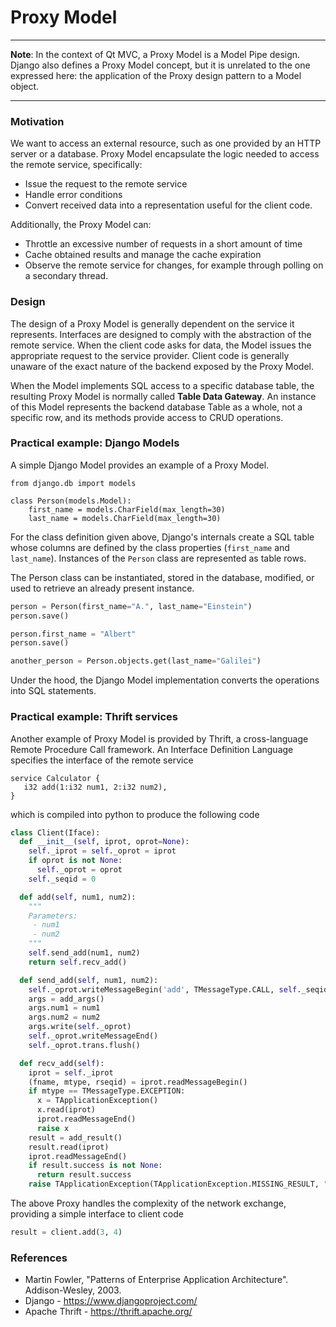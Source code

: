 # Proxy Model

-----------
**Note**: In the context of Qt MVC, a Proxy Model is a Model Pipe design.
Django also defines a Proxy Model concept, but it is unrelated to the one 
expressed here: the application of the Proxy design pattern to a Model object.

-----------

### Motivation

We want to access an external resource, such as one provided by an HTTP 
server or a database. Proxy Model encapsulate the logic needed to access 
the remote service, specifically:

- Issue the request to the remote service
- Handle error conditions
- Convert received data into a representation useful for the client code.

Additionally, the Proxy Model can:

- Throttle an excessive number of requests in a short amount of time
- Cache obtained results and manage the cache expiration
- Observe the remote service for changes, for example through
  polling on a secondary thread.

### Design

The design of a Proxy Model is generally dependent on the service it 
represents. Interfaces are designed to comply with the abstraction of the
remote service. When the client code asks for data, the Model issues the 
appropriate request to the service provider. Client code is generally 
unaware of the exact nature of the backend exposed by the Proxy Model.

When the Model implements SQL access to a specific database table, the resulting
Proxy Model is normally called **Table Data Gateway**. An instance of this Model
represents the backend database Table as a whole, not a specific row, and its 
methods provide access to CRUD operations.

### Practical example: Django Models

A simple Django Model provides an example of a Proxy Model.

```
from django.db import models

class Person(models.Model):
    first_name = models.CharField(max_length=30)
    last_name = models.CharField(max_length=30)
```

For the class definition given above, Django's internals create a SQL table 
whose columns are defined by the class properties (`first_name` and `last_name`). 
Instances of the `Person` class are represented as table rows. 

The Person class can be instantiated, stored in the database, modified, or 
used to retrieve an already present instance. 

```python
person = Person(first_name="A.", last_name="Einstein")
person.save()

person.first_name = "Albert"
person.save()

another_person = Person.objects.get(last_name="Galilei")
```

Under the hood, the Django Model implementation converts the operations into SQL statements.

### Practical example: Thrift services

Another example of Proxy Model is provided by Thrift, a cross-language Remote Procedure Call
framework. An Interface Definition Language specifies the interface of the remote service

```idl
service Calculator {
   i32 add(1:i32 num1, 2:i32 num2),
}
```

which is compiled into python to produce the following code

```python
class Client(Iface):
  def __init__(self, iprot, oprot=None):
    self._iprot = self._oprot = iprot
    if oprot is not None:
      self._oprot = oprot
    self._seqid = 0

  def add(self, num1, num2):
    """
    Parameters:
     - num1
     - num2
    """
    self.send_add(num1, num2)
    return self.recv_add()

  def send_add(self, num1, num2):
    self._oprot.writeMessageBegin('add', TMessageType.CALL, self._seqid)
    args = add_args()
    args.num1 = num1
    args.num2 = num2
    args.write(self._oprot)
    self._oprot.writeMessageEnd()
    self._oprot.trans.flush()

  def recv_add(self):
    iprot = self._iprot
    (fname, mtype, rseqid) = iprot.readMessageBegin()
    if mtype == TMessageType.EXCEPTION:
      x = TApplicationException()
      x.read(iprot)
      iprot.readMessageEnd()
      raise x
    result = add_result()
    result.read(iprot)
    iprot.readMessageEnd()
    if result.success is not None:
      return result.success
    raise TApplicationException(TApplicationException.MISSING_RESULT, "add failed: unknown result")
```

The above Proxy handles the complexity of the network exchange, providing a simple interface to 
client code

```python
result = client.add(3, 4)
```

### References

- Martin Fowler, "Patterns of Enterprise Application Architecture". Addison-Wesley, 2003.
- Django - https://www.djangoproject.com/
- Apache Thrift - https://thrift.apache.org/
